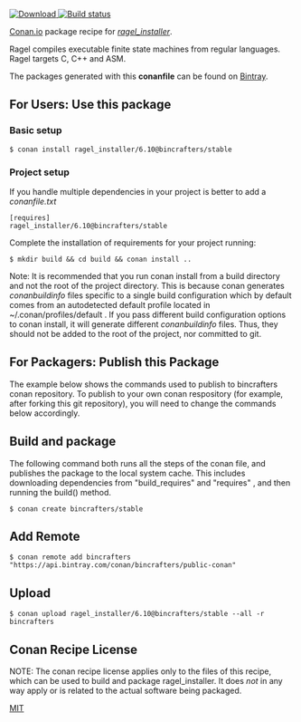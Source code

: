 [![Download](https://api.bintray.com/packages/bincrafters/public-conan/ragel_installer%3Abincrafters/images/download.svg) ](https://bintray.com/bincrafters/public-conan/ragel_installer%3Abincrafters/_latestVersion)
[![Build status](https://ci.appveyor.com/api/projects/status/github/bincrafters/conan-ragel_installer?branch=stable%2F6.10&svg=true)](https://ci.appveyor.com/project/bincrafters/conan-ragel_installer)

[Conan.io](https://conan.io) package recipe for [*ragel_installer*](http://www.colm.net/open-source/ragel).

Ragel compiles executable finite state machines from regular languages. Ragel targets C, C++ and ASM. 

The packages generated with this **conanfile** can be found on [Bintray](https://bintray.com/bincrafters/public-conan/ragel_installer%3Abincrafters).

## For Users: Use this package

### Basic setup

    $ conan install ragel_installer/6.10@bincrafters/stable

### Project setup

If you handle multiple dependencies in your project is better to add a *conanfile.txt*

    [requires]
    ragel_installer/6.10@bincrafters/stable


Complete the installation of requirements for your project running:

    $ mkdir build && cd build && conan install ..

Note: It is recommended that you run conan install from a build directory and not the root of the project directory.  This is because conan generates *conanbuildinfo* files specific to a single build configuration which by default comes from an autodetected default profile located in ~/.conan/profiles/default .  If you pass different build configuration options to conan install, it will generate different *conanbuildinfo* files.  Thus, they should not be added to the root of the project, nor committed to git.

## For Packagers: Publish this Package

The example below shows the commands used to publish to bincrafters conan repository. To publish to your own conan respository (for example, after forking this git repository), you will need to change the commands below accordingly.

## Build and package

The following command both runs all the steps of the conan file, and publishes the package to the local system cache.  This includes downloading dependencies from "build_requires" and "requires" , and then running the build() method.

    $ conan create bincrafters/stable



## Add Remote

    $ conan remote add bincrafters "https://api.bintray.com/conan/bincrafters/public-conan"

## Upload

    $ conan upload ragel_installer/6.10@bincrafters/stable --all -r bincrafters


## Conan Recipe License

NOTE: The conan recipe license applies only to the files of this recipe, which can be used to build and package ragel_installer.
It does *not* in any way apply or is related to the actual software being packaged.

[MIT](https://github.com/bincrafters/conan-ragel_installer/blob/stable/6.10/LICENSE.md)
